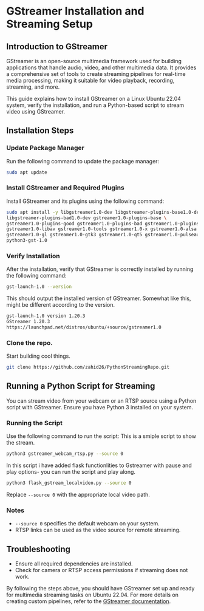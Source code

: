 # GStreamer Installation and Streaming Setup

## Introduction to GStreamer
GStreamer is an open-source multimedia framework used for building applications that handle audio, video, and other multimedia data. It provides a comprehensive set of tools to create streaming pipelines for real-time media processing, making it suitable for video playback, recording, streaming, and more.

This guide explains how to install GStreamer on a Linux Ubuntu 22.04 system, verify the installation, and run a Python-based script to stream video using GStreamer.

## Installation Steps

### Update Package Manager
Run the following command to update the package manager:
```bash
sudo apt update
```

### Install GStreamer and Required Plugins
Install GStreamer and its plugins using the following command:
```bash
sudo apt install -y libgstreamer1.0-dev libgstreamer-plugins-base1.0-dev \
libgstreamer-plugins-bad1.0-dev gstreamer1.0-plugins-base \
gstreamer1.0-plugins-good gstreamer1.0-plugins-bad gstreamer1.0-plugins-ugly \
gstreamer1.0-libav gstreamer1.0-tools gstreamer1.0-x gstreamer1.0-alsa \
gstreamer1.0-gl gstreamer1.0-gtk3 gstreamer1.0-qt5 gstreamer1.0-pulseaudio \
python3-gst-1.0
```

### Verify Installation
After the installation, verify that GStreamer is correctly installed by running the following command:
```bash
gst-launch-1.0 --version
```
This should output the installed version of GStreamer.
Somewhat like this, might be different according to the version.
```bash
gst-launch-1.0 version 1.20.3
GStreamer 1.20.3
https://launchpad.net/distros/ubuntu/+source/gstreamer1.0
```
### Clone the repo.
Start building cool things.
```bash
git clone https://github.com/zahid26/PythonStreamingRepo.git
```

## Running a Python Script for Streaming
You can stream video from your webcam or an RTSP source using a Python script with GStreamer. Ensure you have Python 3 installed on your system.

### Running the Script
Use the following command to run the script:
This is a smiple script to show the stream.
```bash
python3 gstreamer_webcam_rtsp.py --source 0
```
In this script i have added flask functionlities to Gstreamer with pause and play options- you can run the script and play along.
```bash
python3 flask_gstream_localvideo.py --source 0
```

Replace `--source 0` with the appropriate local video path.

### Notes
- `--source 0` specifies the default webcam on your system.
- RTSP links can be used as the video source for remote streaming.

## Troubleshooting
- Ensure all required dependencies are installed.
- Check for camera or RTSP access permissions if streaming does not work.

By following the steps above, you should have GStreamer set up and ready for multimedia streaming tasks on Ubuntu 22.04. For more details on creating custom pipelines, refer to the [GStreamer documentation](https://gstreamer.freedesktop.org/documentation/).


